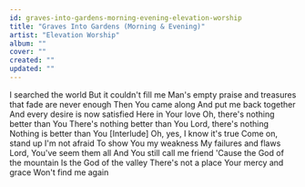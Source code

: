 ```yaml
---
id: graves-into-gardens-morning-evening-elevation-worship
title: "Graves Into Gardens (Morning & Evening)"
artist: "Elevation Worship"
album: ""
cover: ""
created: ""
updated: ""
---
```


I searched the world
But it couldn't fill me
Man's empty praise and treasures that fade are never enough
Then You came along
And put me back together
And every desire is now satisfied
Here in Your love
Oh, there's nothing better than You
There's nothing better than You
Lord, there's nothing
Nothing is better than You
[Interlude]
Oh, yes, I know it's true
Come on, stand up
I'm not afraid
To show You my weakness
My failures and flaws
Lord, You've seem them all
And You still call me friend
'Cause the God of the mountain
Is the God of the valley
There's not a place Your mercy and grace
Won't find me again